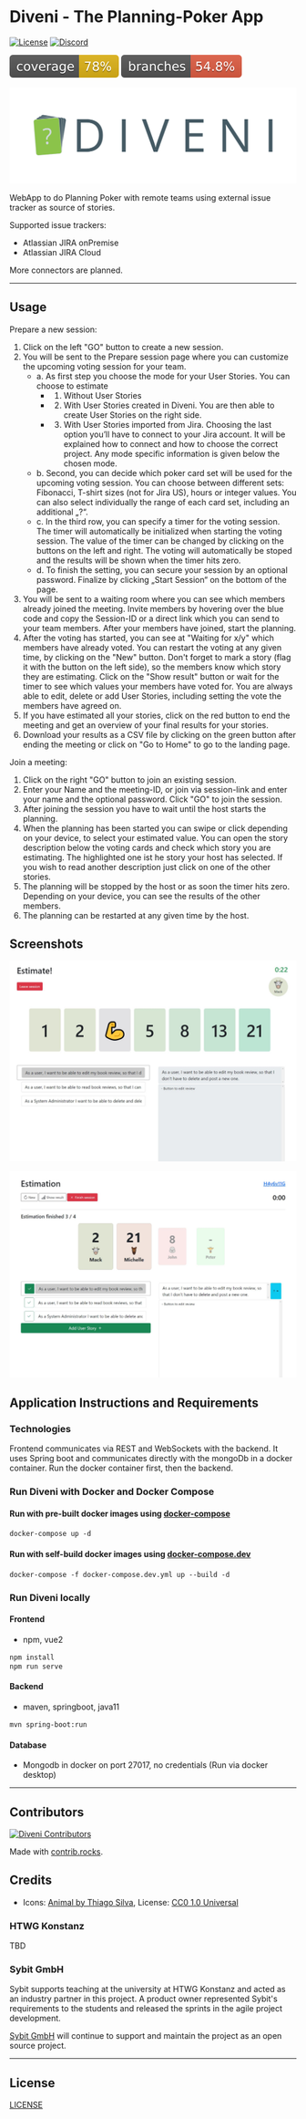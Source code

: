 # Diveni - The Planning-Poker App

[![License](https://img.shields.io/badge/license-GNU%20AGPL%20v3-blue.svg)](LICENSE)
[![Discord](https://img.shields.io/discord/935641426216222730?color=%237289DA&label=Discord&logo=Discord&logoColor=%237289DA)](https://discord.com/channels/935641426216222730/)

![Code Coverage Lnies](.github/badges/jacoco.svg)
![Code Coverage Branches](.github/badges/branches.svg)

![DIVENI Logo](docs/assets/diveni_banner.png)

WebApp to do Planning Poker with remote teams using external issue tracker as source of stories.

Supported issue trackers:

- Atlassian JIRA onPremise
- Atlassian JIRA Cloud

More connectors are planned.

---

## Usage

Prepare a new session:

1.	Click on the left "GO" button to create a new session.
2.	You will be sent to the Prepare session page where you can customize the upcoming voting session for your team.
    - a.	As first step you choose the mode for your User Stories. You can choose to estimate
        - 1.	Without User Stories
        - 2.	With User Stories created in Diveni. You are then able to create User Stories on the right side.
        - 3.	With User Stories imported from Jira. Choosing the last option you’ll have to connect to your Jira account. It will be explained           how to connect and how to choose the correct project.
    Any mode specific information is given below the chosen mode.
    - b.	Second, you can decide which poker card set will be used for the upcoming voting session. You can choose between different sets: Fibonacci, T-shirt sizes (not for Jira US), hours or integer values. You can also select individually the range of each card set, including an additional „?“.
    - c.	In the third row, you can specify a timer for the voting session. The timer will automatically be initialized when starting the voting session. The value of the timer can be changed by clicking on the buttons on the left and right. The voting will automatically be stoped and the results will be shown when the timer hits zero.
    - d.	To finish the setting, you can secure your session by an optional password.
Finalize by clicking „Start Session“ on the bottom of the page.
3.	You will be sent to a waiting room where you can see which members already joined the meeting. Invite members by hovering over the blue code and copy the Session-ID or a direct link which you can send to your team members. 	After your members have joined, start the planning.
4.	After the voting has started, you can see at "Waiting for x/y" which members have already voted. You can restart the voting at any given time, by clicking on the "New" button. Don't forget to mark a story (flag it with the button on the left side), so the members know which story they are estimating. Click on the "Show result" button or wait for the timer to see which values your members have voted for. You are always able to edit, delete or add User Stories, including setting the vote the members have agreed on.
5.	If you have estimated all your stories, click on the red button to end the meeting and get an overview of your final results for your stories.
6.	Download your results as a CSV file by clicking on the green button after ending the meeting or click on "Go to Home" to go to the landing page.

Join a meeting:
1.	Click on the right "GO" button to join an existing session.
2.	Enter your Name and the meeting-ID, or join via session-link and enter your name and the optional password. Click "GO" to join the session.
3.	After joining the session you have to wait until the host starts the planning.
4.	When the planning has been started you can swipe or click depending on your device, to select your estimated value. You can open the story description below the voting cards and check which story you are estimating. The highlighted one ist he story your host has selected. If you wish to read another description just click on one of the other stories.
5.	The planning will be stopped by the host or as soon the timer hits zero.
Depending on your device, you can see the results of the other members.
6.	The planning can be restarted at any given time by the host.

## Screenshots

![Voters view of voted story](docs/.vuepress/public/img/userEstimationVoted.JPG)

![Host view voted story](docs/.vuepress/public/img/hostEstimationFinished.JPG)


## Application Instructions and Requirements

### Technologies

Frontend communicates via REST and WebSockets with the backend.
It uses Spring boot and communicates directly with the mongoDb in a docker container.
Run the docker container first, then the backend.

### Run Diveni with Docker and Docker Compose
#### Run with pre-built docker images using [docker-compose](https://github.com/Sybit-Education/Diveni/blob/main/docker-compose.yml)
```shell
docker-compose up -d
```
#### Run with self-build docker images using [docker-compose.dev](https://github.com/Sybit-Education/Diveni/blob/main/docker-compose.dev.yml)
```shell
docker-compose -f docker-compose.dev.yml up --build -d
```

### Run Diveni locally

#### Frontend
- npm, vue2

```shell
npm install
npm run serve
```
 
#### Backend

- maven, springboot, java11

```shell
mvn spring-boot:run
```

#### Database

- Mongodb in docker on port 27017, no credentials (Run via docker desktop)


---

## Contributors


[![Diveni Contributors](https://contrib.rocks/image?repo=Sybit-Education/Diveni)](https://github.com/Sybit-Education/Diveni/graphs/contributors)


Made with [contrib.rocks](https://contrib.rocks).

## Credits

- Icons: [Animal by Thiago Silva](https://www.iconfinder.com/iconsets/animals-105), License: [CC0 1.0 Universal](https://creativecommons.org/publicdomain/zero/1.0/)

### HTWG Konstanz

TBD

### Sybit GmbH

Sybit supports teaching at the university at HTWG Konstanz and acted as an industry 
partner in this project. A product owner represented Sybit's requirements to the 
students and released the sprints in the agile project development.

[Sybit GmbH](https://www.sybit.de) will continue to support and maintain the project as an open source project.

---

## License

[LICENSE](LICENSE)
